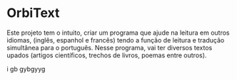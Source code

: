 # OrbiText
Este projeto tem o intuito, criar um programa que ajude na leitura em outros idiomas, (inglês, espanhol e francês) tendo a função de leitura e tradução simultânea para o português. Nesse programa, vai ter diversos textos upados (artigos científicos, trechos de livros, poemas entre outros).


 i gb gybgyyg
